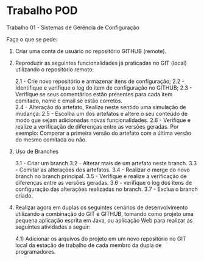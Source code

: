 # Trabalho POD

Trabalho 01 - Sistemas de Gerência de Configuração

Faça o que se pede:

1) Criar uma conta de usuário no repositório GITHUB (remote).

2) Reproduzir as seguintes funcionalidades já praticadas no GIT (local) utilizando o repositório remoto:

	2.1 - Crie novo repositório e armazenar itens de configuração;
	2.2 - Identifique e verifique o log do item de configuração no GITHUB;
	2.3 - Verifique se seus comentários estão presentes para cada item comitado, nome e email se estão corretos.    
	2.4 - Alteração do artefato, Realize neste sentido uma simulação de mudança:
	2.5 - Escolha um dos artefatos e altere o seu conteúdo de modo que sejam adicionadas novas funcionalidades.
	2.6 - Verifique e realize a verificação de diferenças entre as versões geradas.
		Por exemplo: Comparar a primeira versão do artefato com a última versão do mesmo comitada ou não. 

3) Uso de Branches

	3.1 - Criar um branch
	3.2 - Alterar mais de um artefato neste branch.
	3.3 - Comitar as alterações dos artefatos.
	3.4 - Realizar o merge do novo branch no branch principal.
	3.5 - Verifique e realize a verificação de diferenças entre as versões geradas.
	3.6 - verifique o log dos itens de configuração das alterações realizadas no branch.
	3.7 - Exclua o branch criado.

4) Realizar agora em duplas os seguintes cenários de desenvolvimento utilizando a combinação do GIT e GITHUB, tomando como projeto uma pequena aplicação escrita em Java, ou aplicação Web para realizar as seguintes atividades a seguir:

	4.1) Adicionar os arquivos do projeto em um novo repositório no GIT local da estação de trabalho de cada membro da dupla de programadores.
